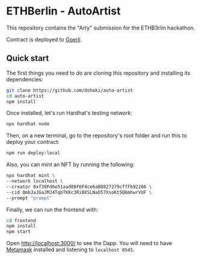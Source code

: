 # ETHBerlin - AutoArtist

This repository contains the "Arty" submission for the ETHB3rlin hackathon.

Contract is deployed to [Goerli](https://goerli.etherscan.io/address/0x17496824Ba574A4e9De80110A91207c4c63e552a).

## Quick start

The first things you need to do are cloning this repository and installing its
dependencies:

```sh
git clone https://github.com/dohaki/auto-artist
cd auto-artist
npm install
```

Once installed, let's run Hardhat's testing network:

```sh
npx hardhat node
```

Then, on a new terminal, go to the repository's root folder and run this to
deploy your contract:

```sh
npm run deploy:local
```

Also, you can mint an NFT by running the following:

```sh
npx hardhat mint \
--network localhost \
--creator 0xf39Fd6e51aad88F6F4ce6aB8827279cffFb92266 \
--cid QmbJaJGaJMJ4TqbTKKc3RiBXSLNaD57XsoKt5Q6mhwrVUF \
--prompt "prompt"
```

Finally, we can run the frontend with:

```sh
cd frontend
npm install
npm start
```

Open [http://localhost:3000/](http://localhost:3000/) to see the Dapp. You will
need to have [Metamask](https://metamask.io) installed and listening to
`localhost 8545`.
